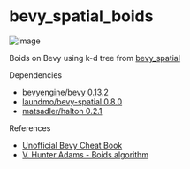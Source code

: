 # bevy_spatial_boids
![image](https://github.com/roblesch/bevy_spatial_boids/assets/8890471/1b2620b9-3d75-4e76-866e-9eef1e0145bd)

Boids on Bevy using k-d tree from [bevy_spatial](https://crates.io/crates/bevy_spatial)

Dependencies
- [bevyengine/bevy 0.13.2](https://github.com/bevyengine/bevy/tree/release-0.13.2)
- [laundmo/bevy-spatial 0.8.0](https://github.com/laundmo/bevy-spatial)
- [matsadler/halton 0.2.1](https://github.com/matsadler/halton)

References
- [Unofficial Bevy Cheat Book](https://bevy-cheatbook.github.io/)
- [V. Hunter Adams - Boids algorithm](https://vanhunteradams.com/Pico/Animal_Movement/Boids-algorithm.html)
